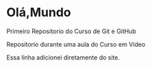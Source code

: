# Olá,Mundo
 Primeiro Repositorio do Curso de Git e GitHub

 Repositorio durante uma aula do Curso em Vídeo

 Essa linha adicionei diretamente do site.
